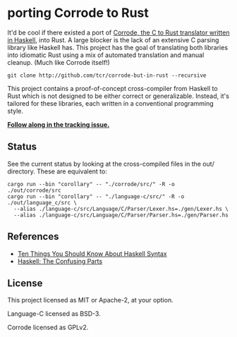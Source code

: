 # porting Corrode to Rust

It'd be cool if there existed a port of [Corrode, the C to Rust translator written in Haskell](https://github.com/jameysharp/corrode), into Rust. A large blocker is the lack of an extensive C parsing library like Haskell has. This project has the goal of translating both libraries into idiomatic Rust using a mix of automated translation and manual cleanup. (Much like Corrode itself!)

```
git clone http://github.com/tcr/corrode-but-in-rust --recursive
```

This project contains a proof-of-concept cross-compiler from Haskell to Rust which is not designed to be either correct or generalizable. Instead, it's tailored for these libraries, each written in a conventional programming style.

**[Follow along in the tracking issue.](https://github.com/tcr/corrode-but-in-rust/issues/1)**

## Status

See the current status by looking at the cross-compiled files in the out/ directory. These are equivalent to:

```
cargo run --bin "corollary" -- "./corrode/src/" -R -o ./out/corrode/src
cargo run --bin "corollary" -- "./language-c/src/" -R -o ./out/language_c/src \
  --alias ./language-c/src/Language/C/Parser/Lexer.hs=./gen/Lexer.hs \
  --alias ./language-c/src/Language/C/Parser/Parser.hs=./gen/Parser.hs
```

## References

* [Ten Things You Should Know About Haskell Syntax](https://www.fpcomplete.com/blog/2012/09/ten-things-you-should-know-about-haskell-syntax)
* [Haskell: The Confusing Parts](http://echo.rsmw.net/n00bfaq.html)

## License

This project licensed as MIT or Apache-2, at your option.

Language-C licensed as BSD-3.

Corrode licensed as GPLv2.
